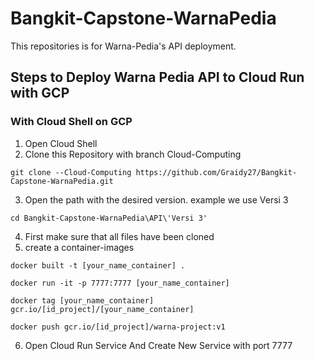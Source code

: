 # Bangkit-Capstone-WarnaPedia
This repositories is for Warna-Pedia's API deployment.
## Steps to Deploy Warna Pedia API to Cloud Run with GCP 
### With Cloud Shell on GCP
1. Open Cloud Shell
2. Clone this Repository with branch Cloud-Computing <br>
```console
git clone --Cloud-Computing https://github.com/Graidy27/Bangkit-Capstone-WarnaPedia.git
```
3. Open the path with the desired version. example we use Versi 3 <br>
```console
cd Bangkit-Capstone-WarnaPedia\API\'Versi 3'
``` 
4. First make sure that all files have been cloned
5. create a container-images<br>
```console
docker built -t [your_name_container] .
```
```console
docker run -it -p 7777:7777 [your_name_container]
```
```console
docker tag [your_name_container] gcr.io/[id_project]/[your_name_container]
```
```console
docker push gcr.io/[id_project]/warna-project:v1
```
6.  Open Cloud Run Service And Create New Service with port 7777
